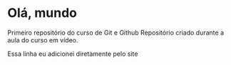 # Olá, mundo
Primeiro repositório do curso de Git e Github
Repositório criado durante a aula do curso em vídeo.

Essa linha eu adicionei diretamente pelo site
